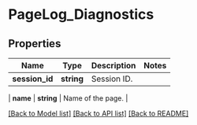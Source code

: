 # PageLog_Diagnostics

## Properties
Name | Type | Description | Notes
------------ | ------------- | ------------- | -------------
**session_id** | **string** | Session ID.
 | 
**name** | **string** | Name of the page.
 | 

[[Back to Model list]](../README.md#documentation-for-models) [[Back to API list]](../README.md#documentation-for-api-endpoints) [[Back to README]](../README.md)

